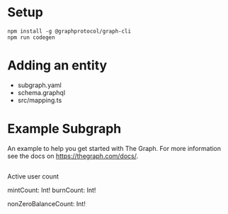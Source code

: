 # Setup

    npm install -g @graphprotocol/graph-cli
    npm run codegen

# Adding an entity

- subgraph.yaml
- schema.graphql
- src/mapping.ts

# Example Subgraph

An example to help you get started with The Graph. For more information see the docs on https://thegraph.com/docs/.

##
Active user count

  mintCount: Int!
  burnCount: Int!

  nonZeroBalanceCount: Int!
